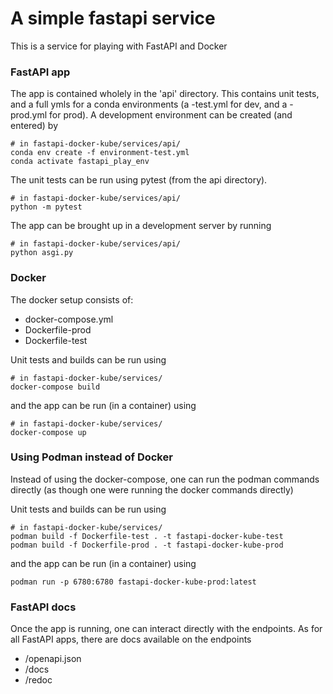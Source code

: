 # A simple fastapi service
This is a service for playing with FastAPI and Docker

### FastAPI app ###

The app is contained wholely in the 'api' directory. This contains unit tests, and a full ymls for a conda environments (a -test.yml for dev, and a -prod.yml for prod). A development environment can be created (and entered) by
```
# in fastapi-docker-kube/services/api/
conda env create -f environment-test.yml
conda activate fastapi_play_env
```

The unit tests can be run using pytest (from the api directory).
```
# in fastapi-docker-kube/services/api/
python -m pytest
```

The app can be brought up in a development server by running
```
# in fastapi-docker-kube/services/api/
python asgi.py
```

### Docker ###

The docker setup consists of:

*  docker-compose.yml
*  Dockerfile-prod
*  Dockerfile-test

Unit tests and builds can be run using
```
# in fastapi-docker-kube/services/
docker-compose build
```
and the app can be run (in a container) using
```
# in fastapi-docker-kube/services/
docker-compose up
```

### Using Podman instead of Docker ###

Instead of using the docker-compose, one can run the podman commands directly (as though one were running the docker commands directly)

Unit tests and builds can be run using
```
# in fastapi-docker-kube/services/
podman build -f Dockerfile-test . -t fastapi-docker-kube-test
podman build -f Dockerfile-prod . -t fastapi-docker-kube-prod
```
and the app can be run (in a container) using
```
podman run -p 6780:6780 fastapi-docker-kube-prod:latest
```

### FastAPI docs ###

Once the app is running, one can interact directly with the endpoints. As for all FastAPI apps, there are docs available on the endpoints
*  /openapi.json
*  /docs
*  /redoc